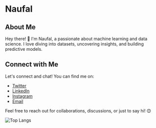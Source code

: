 # Naufal

## About Me

Hey there! 👋 I'm Naufal, a passionate about machine learning and data science. I love diving into datasets, uncovering insights, and building predictive models.

## Connect with Me

Let's connect and chat! You can find me on:

- [Twitter](https://twitter.com/naufalptrs)
- [LinkedIn](https://www.linkedin.com/in/naufalsutrisna)
- [Instagram](https://www.instagram.com/naufalptrs)
- [Email](mailto:naufptrs@gmail.com)

Feel free to reach out for collaborations, discussions, or just to say hi! 😊

![Top Langs](https://github-readme-stats.vercel.app/api/top-langs/?username=naufalsutrisna&layout=compact)

<!---
naufalsutrisna/naufalsutrisna is a ✨ special ✨ repository because its `README.md` (this file) appears on your GitHub profile.
You can click the Preview link to take a look at your changes.
--->
